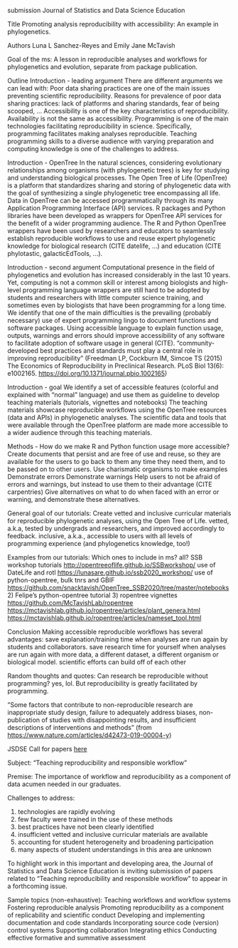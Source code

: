 submission
Journal of Statistics and Data Science Education

Title
Promoting analysis reproducibility with accessibility: An example in phylogenetics.

Authors
Luna L Sanchez-Reyes and Emily Jane McTavish

Goal of the ms:
A lesson in reproducible analyses and workflows for phylogenetics and evolution, separate from package publication.


Outline
Introduction - leading argument
There are different arguments we can lead with:
Poor data sharing practices are one of the main issues preventing scientific reproducibility.
Reasons for prevalence of poor data sharing practices: lack of platforms and sharing standards, fear of being scooped, ...
Accessibility is one of the key characteristics of reproducibility. Availability is not the same as accessibility.
Programming is one of the main technologies facilitating reproducibility in science.
Specifically, programming facilitates making analyses reproducible.
Teaching programming skills to a diverse audience with varying preparation and computing knowledge is one of the challenges to address.

Introduction - OpenTree
In the natural sciences, considering evolutionary relationships among organisms (with phylogenetic trees) is key for studying and understanding biological processes.
The Open Tree of Life (OpenTree) is a platform that standardizes sharing and storing of phylogenetic data with the goal of synthesizing a single phylogenetic tree encompassing all life.
Data in OpenTree can be accessed programmatically through its many Application Programming Interface (API) services.
R packages and Python libraries have been developed as wrappers for OpenTree API services for the benefit of a wider programming audience.
The R and Python OpenTree wrappers have been used by researchers and educators to seamlessly establish reproducible workflows to use and reuse expert phylogenetic knowledge for biological research (CITE datelife, ...) and education (CITE phylotastic, galacticEdTools, ...).

Introduction - second argument
Computational presence in the field of phylogenetics and evolution has increased considerably in the last 10 years.
Yet, computing is not a common skill or interest among biologists and high-level programming language wrappers are still hard to be adopted by students and researchers with little computer science training, and sometimes even by biologists that have been programming for a long time.
We identify that one of the main difficulties is the prevailing (probably necessary) use of expert programming lingo to document functions and software packages.
Using accessible language to explain function usage, outputs, warnings and errors should improve accessibility of any software to facilitate adoption of software usage in general (CITE).
“community-developed best practices and standards must play a central role in improving reproducibility” (Freedman LP, Cockburn IM, Simcoe TS (2015) The Economics of Reproducibility in Preclinical Research. PLoS Biol 13(6): e1002165. https://doi.org/10.1371/journal.pbio.1002165)

Introduction - goal
We identify a set of accessible features (colorful and explained with “normal” language) and use them as guideline to develop teaching materials (tutorials, vignettes and notebooks)
The teaching materials showcase reproducible workflows using the OpenTree resources (data and APIs) in phylogenetic analyses.
The scientific data and tools that were available through the OpenTree platform are made more accessible to a wider audience through this teaching materials.

Methods - How do we make R and Python function usage more accessible?
Create documents that persist and are free of use and reuse, so they are available for the users to go back to them any time they need them, and to be passed on to other users.
Use charismatic organisms to make examples
Demonstrate errors
Demonstrate warnings
Help users to not be afraid of errors and warnings, but instead to use them to their advantage (CITE carpentries)
Give alternatives on what to do when faced with an error or warning, and demonstrate these alternatives.

General goal of our tutorials:
Create vetted and inclusive curricular materials for reproducible phylogenetic analyses, using the Open Tree of Life.
vetted, a.k.a, tested by undergrads and researchers, and improved accordingly to feedback.
inclusive, a.k.a., accessible to users with all levels of programming experience (and phylogenetics knowledge, too!)

Examples from our tutorials:
Which ones to include in ms? all?
SSB workshop tutorials http://opentreeoflife.github.io/SSBworkshop/
use of DateLife and rotl https://lunasare.github.io/ssb2020_workshop/
use of python-opentree, bulk tnrs and GBIF https://github.com/snacktavish/OpenTree_SSB2020/tree/master/notebooks
      2)  Felipe’s python-opentree tutorial
      3)  ropentree vignettes https://github.com/McTavishLab/ropentree
https://mctavishlab.github.io/ropentree/articles/plant_genera.html
https://mctavishlab.github.io/ropentree/articles/nameset_tool.html


Conclusion
Making accessible reproducible workflows has several advantages:
save explanation/training time when analyses are run again by students and collaborators.
save research time for yourself when analyses are run again with more data, a different dataset, a different organism or biological model.
scientific efforts can build off of each other


Random thoughts and quotes:
Can research be reproducible without programming? yes, lol. But reproducibility is greatly facilitated by programming.

​​”Some factors that contribute to non-reproducible research are inappropriate study design, failure to adequately address biases, non-publication of studies with disappointing results, and insufficient descriptions of interventions and methods”
(from https://www.nature.com/articles/d42473-019-00004-y)


JSDSE Call for papers [here](https://nhorton.people.amherst.edu/call_reproducibility.pdf)

Subject: “Teaching reproducibility and responsible workflow”

Premise:
The importance of workflow and reproducibility as a component of data acumen needed in our graduates.

Challenges to address:
1. technologies are rapidly evolving
2. few faculty were trained in the use of these methods
3. best practices have not been clearly identified
4. insufficient vetted and inclusive curricular materials are available
5. accounting for student heterogeneity and broadening participation
6. many aspects of student understandings in this area are unknown

To highlight work in this important and developing area, the Journal of Statistics and Data Science Education is inviting submission of papers related to “Teaching reproducibility and responsible workflow” to appear in a forthcoming issue.

Sample topics (non-exhaustive):
Teaching workflows and workflow systems
Fostering reproducible analysis
Promoting reproducibility as a component of replicability and scientific conduct
Developing and implementing documentation and code standards
Incorporating source code (version) control systems
Supporting collaboration Integrating ethics
Conducting effective formative and summative assessment
